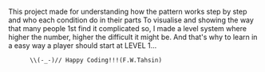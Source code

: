 This project made for understanding how the pattern works step by step and who each condition do in their parts 
To visualise and showing the way that many people 1st find it complicated so, I made a level system where higher the number, higher the difficult it might be.
And that's why to learn in a easy way a player should start at LEVEL 1...

          \\(-_-)// Happy Coding!!!(F.W.Tahsin)
